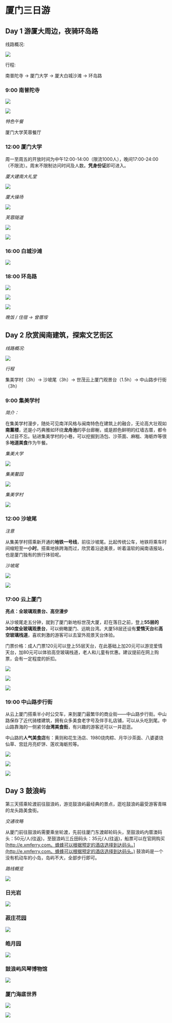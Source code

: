 # 厦门三日游

## Day 1 游厦大周边，夜骑环岛路

线路概况:

![](https://ws3.sinaimg.cn/large/005BYqpgly1g1s50ds2f0j30iw0csgn2.jpg)

行程:

南普陀寺 → 厦门大学 → 厦大白城沙滩 → 环岛路

### 9:00 南普陀寺

![](https://ws3.sinaimg.cn/large/005BYqpgly1g1s55s52e1j30iw0e6aeh.jpg)

![](https://ws3.sinaimg.cn/large/005BYqpgly1g1s562b33ij30iw0e6dix.jpg)

_特色午餐_

厦门大学芙蓉餐厅

### 12:00 厦门大学

周一至周五的开放时间为中午12:00-14:00（限流1000人），晚间17:00-24:00（不限流）。周末不限制访问时间及人数。**凭身份证**即可进入。

_厦大建南大礼堂_

![](https://ws3.sinaimg.cn/large/005BYqpgly1g1s5bbcbu4j30go0chjuj.jpg)

_厦大操场_

![](https://ws3.sinaimg.cn/large/005BYqpgly1g1s5cyd1y5j30go0cigz5.jpg)

_芙蓉隧道_

![](https://ws3.sinaimg.cn/large/005BYqpgly1g1s5dus107j30iw0e7wjj.jpg)

![](https://ws3.sinaimg.cn/large/005BYqpgly1g1s5e6rwgrj30iw0e70vv.jpg)

### 16:00 白城沙滩

![](https://ws3.sinaimg.cn/large/005BYqpgly1g1s5gu5oolj30iw0e6gov.jpg)

### 18:00 环岛路

![](https://ws3.sinaimg.cn/large/005BYqpgly1g1s5ju8hbfj30go0ciabf.jpg)

![](https://ws3.sinaimg.cn/large/005BYqpgly1g1s5k5t2kdj30go0chq5i.jpg)

![](https://ws3.sinaimg.cn/large/005BYqpgly1g1s5kk7ewkj30go0ciwiy.jpg)

_晚饭 / 住宿 → 曾厝垵_

## Day 2 欣赏闽南建筑，探索文艺街区

_线路概况:_

![](https://ws3.sinaimg.cn/large/005BYqpgly1g1s5otbz8xj30iw0csjsx.jpg)

_行程_

集美学村（3h）→ 沙坡尾（3h）→ 世茂云上厦门观景台（1.5h）→ 中山路步行街（3h）

### 9:00 集美学村

_简介：_

在集美学村漫步，随处可见南洋风格与闽南特色在建筑上的融合，无论高大壮观如**南薰楼**，还是小巧典雅如环绕**龙舟池**的亭台廊榭，或是颜色鲜明的红墙古厝，都令人过目不忘。钻进集美学村的小巷，可以挖掘到汤包、沙茶面、麻糍、海蛎炸等很多**地道美食**作为午餐。

_集美大学_

![](https://ws3.sinaimg.cn/large/005BYqpggy1g1s5t4bcrxj30go0chgom.jpg)

_集美鳌园_

![](https://ws3.sinaimg.cn/large/005BYqpgly1g1s5tevg4fj30go0chad3.jpg)

_集美学村_

![](https://ws3.sinaimg.cn/large/005BYqpgly1g1s5tqosb1j30go0chgo3.jpg)

### 12:00 沙坡尾

_注意_

从集美学村搭乘新开通的**地铁一号线**，前往沙坡尾。比起传统公车，地铁将乘车时间缩短至**一小时**。搭乘地铁跨海而过，欣赏着沿途美景，听着温软的闽南语报站，也是厦门独有的旅行体验呢。

_沙坡尾_

![](https://ws3.sinaimg.cn/large/005BYqpgly1g1s605p465j30iw0e6dl2.jpg)

![](https://ws3.sinaimg.cn/large/005BYqpgly1g1s60f8qkvj30go0ci0w3.jpg)

### 17:00 云上厦门

**亮点：全玻璃观景台、高空漫步**

从沙坡尾走五分钟，就到了厦门新地标世茂大厦，赶在落日之前，登上**55层的360度全玻璃观景台**，可以俯瞰厦门、远眺台湾。大厦58层还设有**爱情天台**和**高空玻璃栈道**，喜欢刺激的游客可以去室外观景天台体验。

门票价格：成人门票120元可以登上55层天台，在此基础上加20元可以游览爱情天台，加80元可以体验高空玻璃栈道，老人和儿童有优惠。建议提前在网上购票，会有一定程度的折扣。

![](https://ws3.sinaimg.cn/large/005BYqpggy1g1s62ijctkj30gi0cd75q.jpg)

![](https://ws3.sinaimg.cn/large/005BYqpgly1g1s62txixij30go0ch41b.jpg)

![](https://ws3.sinaimg.cn/large/005BYqpgly1g1s633jo2ij30hz0dh75s.jpg)

### 19:00 中山路步行街

从云上厦门搭乘半小时公交车，来到厦门最繁华的商业街——中山路步行街。中山路保存了近代骑楼建筑，拥有众多美食老字号及伴手礼店铺，可以从头吃到尾。中山路靠海的一侧紧邻**台湾美食街**，有兴趣的游客还可以一并逛逛。

中山路的**人气美食店**有：黄则和花生汤店、1980烧肉粽、月华沙茶面、八婆婆烧仙草、宫廷月亮虾饼、莲欢海蛎煎等。

![](https://github.com/yangkun19921001/Blog/tree/5e7540bc84325d7b6a5a7825d455ff8c60e4d953/旅游攻略/D:/Android/学无止境/随记/005BYqpgly1g1s660y69rj30go0chanv.jpg)

![](https://ws3.sinaimg.cn/large/005BYqpgly1g1s66ah2nij30iw0e6djf.jpg)

![](https://ws3.sinaimg.cn/large/005BYqpgly1g1s66q8u11j30go0ch413.jpg)

## Day 3 鼓浪屿

第三天搭乘轮渡前往鼓浪屿，游览鼓浪屿最经典的景点，逛吃鼓浪屿最受游客青睐的龙头路美食街。

_交通攻略_

从厦门前往鼓浪屿需要乘坐轮渡，先前往厦门东渡邮轮码头，至鼓浪屿内厝澳码头：50元/人\(往返\)，至鼓浪屿三丘田码头：35元/人\(往返\)，船票可以在官网购买[http://e.xmferry.com。蜂蜂可以根据预定的酒店选择到达码头。](http://e.xmferry.com。蜂蜂可以根据预定的酒店选择到达码头。) 鼓浪屿是一个没有机动车的小岛，岛屿不大，全部步行即可。

_路线概览_

![](https://ws3.sinaimg.cn/large/005BYqpgly1g1s6g5qw9aj30b40800u1.jpg)

### 日光岩

![](https://ws3.sinaimg.cn/large/005BYqpgly1g1s6lcjzslj308m06hwf5.jpg)

### 菽庄花园

![](https://ws3.sinaimg.cn/large/005BYqpgly1g1s6lspcssj30ak07iq43.jpg)

### 皓月园

![](https://ws3.sinaimg.cn/large/005BYqpgly1g1s6mnsix8j30ak07i779.jpg)

### 鼓浪屿风琴博物馆

![](https://ws3.sinaimg.cn/large/005BYqpgly1g1s6m5211mj30ak07ijw6.jpg)

### 厦门海底世界

![](https://ws3.sinaimg.cn/large/005BYqpgly1g1s6nhelvgj30ak07iab1.jpg)

![](https://ws3.sinaimg.cn/large/005BYqpgly1g1s6nr5sxpj305503mgme.jpg)

